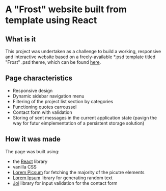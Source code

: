 # A "Frost" website built from template using React
## What is it 
This project was undertaken as a challenge to build a working, responsive and interactive website based on a freely-available *.psd template titled "Frost" .psd theme, which can be found [here](http://elemisfreebies.com/06/25/frost-free-homepage-psd/).

## Page characteristics
- Responsive design
- Dynamic sidebar navigation menu
- Filtering of the project list section by categories
- Functioning quotes carroussel
- Contact form with validation
- Storing of sent messages in the current application state (pavign the way for futur eimplementation of a persistent storage solution)

## How it was made
The page was built using:
 - the [React](https://reactjs.org/) library
 - vanilla CSS 
 - [Lorem Picsum](https://picsum.photos/) for fetching the majority of the picutre elements
 - [Lorem Ipsum](https://www.npmjs.com/package/lorem-ipsum) library for generating random text
 - [Joi](https://joi.dev/) library for input validation for the contact form